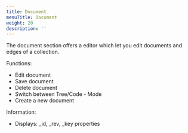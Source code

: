 ```yaml
---
title: Document
menuTitle: Document
weight: 20
description: ''
---
```

The document section offers a editor which let you edit documents and edges of a collection.

Functions:

 - Edit document 
 - Save document
 - Delete document
 - Switch between Tree/Code - Mode
 - Create a new document

Information:

 - Displays: _id, _rev, _key properties
